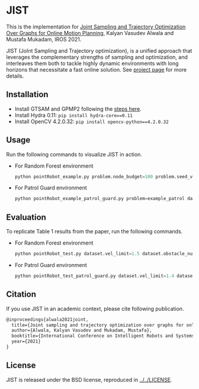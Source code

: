 # JIST

This is the implementation for [Joint Sampling and Trajectory Optimization Over Graphs for Online Motion Planning](https://arxiv.org/abs/2011.07171), Kalyan Vasudev Alwala and Mustafa Mukadam, IROS 2021.

JIST (JoInt Sampling and Trajectory optimization), is a unified approach that leverages the complementary strengths of sampling and optimization, and interleaves them both to tackle highly dynamic environments with long horizons that necessitate a fast online solution. See [project page](https://sites.google.com/view/jistplanner) for more details.


## Installation

- Install GTSAM and GPMP2 following the [steps here](../../README.md).
- Install Hydra 0.11: `pip install hydra-core==0.11`
- Install OpenCV 4.2.0.32: `pip install opencv-python==4.2.0.32`


## Usage

Run the following commands to visualize JIST in action.

- For Random Forest environment
  ```python
  python pointRobot_example.py problem.node_budget=100 problem.seed_val=1 dataset.obstacle_num=40 problem.sdf_side=65.0 dataset.vel_limit=1.5
  ```
- For Patrol Guard environment
  ```python
  python pointRobot_example_patrol_guard.py problem=example_patrol dataset.vel_limit=1.6 dataset.obstacle_num=2 problem.sdf_side=20
  ```


## Evaluation

To replicate Table 1 results from the paper, run the following commands.

- For Random Forest environment
  ```python
  python pointRobot_test.py dataset.vel_limit=1.5 dataset.obstacle_num=80 problem.node_budget=60 problem.sdf_side=60.0
  ```
- For Patrol Guard environment
  ```python
  python pointRobot_test_patrol_guard.py dataset.vel_limit=1.4 dataset.obstacle_num=2 problem.node_budget=100 problem.sdf_side=60.0 problem=example_patrol dataset=patrol_guard
  ```


## Citation

If you use JIST in an academic context, please cite following publication.

```latex
@inproceedings{alwala2021joint,
  title={Joint sampling and trajectory optimization over graphs for online motion planning},
  author={Alwala, Kalyan Vasudev and Mukadam, Mustafa},
  booktitle={International Conference on Intelligent Robots and Systems (IROS)},
  year={2021}
}
```


License
-----

JIST is released under the BSD license, reproduced in [../../LICENSE](LICENSE).
